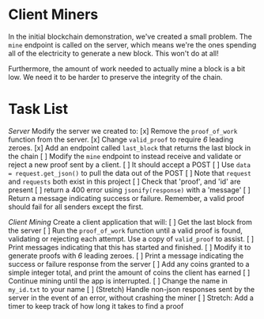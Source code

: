 # Client Miners

In the initial blockchain demonstration, we've created a small problem.  The `mine` endpoint is called on the server, which means we're the ones spending all of the electricity to generate a new block.  This won't do at all!

Furthermore, the amount of work needed to actually mine a block is a bit low.  We need it to be harder to preserve the integrity of the chain.


# Task List

*Server*
Modify the server we created to:
[x] Remove the `proof_of_work` function from the server.
[x] Change `valid_proof` to require *6* leading zeroes.
[x] Add an endpoint called `last_block` that returns the last block in the chain
[ ] Modify the `mine` endpoint to instead receive and validate or reject a new proof sent by a client.
    [ ] It should accept a POST
    [ ] Use `data = request.get_json()` to pull the data out of the POST
        [ ] Note that `request` and `requests` both exist in this project
    [ ] Check that 'proof', and 'id' are present
        [ ] return a 400 error using `jsonify(response)` with a 'message'
[ ] Return a message indicating success or failure.  Remember, a valid proof should fail for all senders except the first.

*Client Mining*
Create a client application that will:
[ ] Get the last block from the server
[ ] Run the `proof_of_work` function until a valid proof is found, validating or rejecting each attempt.  Use a copy of `valid_proof` to assist.
[ ] Print messages indicating that this has started and finished.
[ ] Modify it to generate proofs with *6* leading zeroes.
[ ] Print a message indicating the success or failure response from the server
[ ] Add any coins granted to a simple integer total, and print the amount of coins the client has earned
[ ] Continue mining until the app is interrupted.
[ ] Change the name in `my_id.txt` to your name
[ ] (Stretch) Handle non-json responses sent by the server in the event of an error, without crashing the miner
[ ] Stretch: Add a timer to keep track of how long it takes to find a proof

